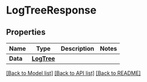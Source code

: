 # LogTreeResponse

## Properties

Name | Type | Description | Notes
------------ | ------------- | ------------- | -------------
**Data** | [**LogTree**](LogTree.md) |  | 

[[Back to Model list]](../README.md#documentation-for-models) [[Back to API list]](../README.md#documentation-for-api-endpoints) [[Back to README]](../README.md)


